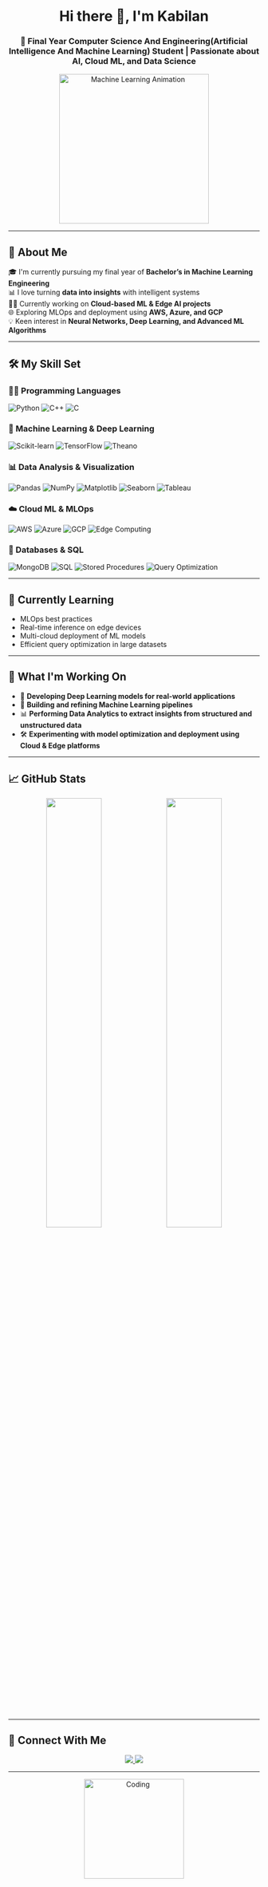 <!-- Header -->
<h1 align="center">Hi there 👋, I'm Kabilan</h1>
<h3 align="center">🚀 Final Year Computer Science And Engineering(Artificial Intelligence And Machine Learning) Student | Passionate about AI, Cloud ML, and Data Science</h3>

<!-- Animated GIF -->
<p align="center">
  <img src="https://media.giphy.com/media/qgQUggAC3Pfv687qPC/giphy.gif" width="300" alt="Machine Learning Animation">
</p>

---

## 🧠 About Me

🎓 I'm currently pursuing my final year of **Bachelor’s in Machine Learning Engineering**  
📊 I love turning **data into insights** with intelligent systems  
🧑‍💻 Currently working on **Cloud-based ML & Edge AI projects**  
🌐 Exploring MLOps and deployment using **AWS, Azure, and GCP**  
💡 Keen interest in **Neural Networks, Deep Learning, and Advanced ML Algorithms**

---

## 🛠️ My Skill Set

### 👨‍💻 Programming Languages
![Python](https://img.shields.io/badge/Python-3670A0?logo=python&logoColor=white&style=for-the-badge)
![C++](https://img.shields.io/badge/C++-00599C?logo=cplusplus&logoColor=white&style=for-the-badge)
![C](https://img.shields.io/badge/C-555555?logo=c&logoColor=white&style=for-the-badge)

### 🧪 Machine Learning & Deep Learning
![Scikit-learn](https://img.shields.io/badge/scikit--learn-F7931E?logo=scikit-learn&logoColor=white&style=for-the-badge)
![TensorFlow](https://img.shields.io/badge/TensorFlow-FF6F00?logo=tensorflow&logoColor=white&style=for-the-badge)
![Theano](https://img.shields.io/badge/-Theano-blueviolet?style=for-the-badge)


### 📊 Data Analysis & Visualization
![Pandas](https://img.shields.io/badge/Pandas-150458?logo=pandas&logoColor=white&style=for-the-badge)
![NumPy](https://img.shields.io/badge/Numpy-013243?logo=numpy&logoColor=white&style=for-the-badge)
![Matplotlib](https://img.shields.io/badge/Matplotlib-11557c?logo=matplotlib&logoColor=white&style=for-the-badge)
![Seaborn](https://img.shields.io/badge/Seaborn-46a2f1?style=for-the-badge)
![Tableau](https://img.shields.io/badge/Tableau-E97627?logo=tableau&logoColor=white&style=for-the-badge)

### ☁️ Cloud ML & MLOps
![AWS](https://img.shields.io/badge/AWS-232F3E?logo=amazon-aws&logoColor=white&style=for-the-badge)
![Azure](https://img.shields.io/badge/Azure-0078D4?logo=microsoft-azure&logoColor=white&style=for-the-badge)
![GCP](https://img.shields.io/badge/GCP-4285F4?logo=google-cloud&logoColor=white&style=for-the-badge)
![Edge Computing](https://img.shields.io/badge/Edge%20Computing-00C853?style=for-the-badge)

### 🧮 Databases & SQL
![MongoDB](https://img.shields.io/badge/MongoDB-4EA94B?logo=mongodb&logoColor=white&style=for-the-badge)
![SQL](https://img.shields.io/badge/SQL-4479A1?logo=postgresql&logoColor=white&style=for-the-badge)
![Stored Procedures](https://img.shields.io/badge/Stored%20Procedures-grey?style=for-the-badge)
![Query Optimization](https://img.shields.io/badge/Query%20Optimization-blue?style=for-the-badge)

---

## 🌱 Currently Learning

- MLOps best practices  
- Real-time inference on edge devices  
- Multi-cloud deployment of ML models  
- Efficient query optimization in large datasets

---

## 🔭 What I'm Working On

- 🧠 **Developing Deep Learning models for real-world applications**  
- 🤖 **Building and refining Machine Learning pipelines**  
- 📊 **Performing Data Analytics to extract insights from structured and unstructured data**  
- 🛠️ **Experimenting with model optimization and deployment using Cloud & Edge platforms**



---

## 📈 GitHub Stats

<p align="center">
  <img src="https://github-readme-stats.vercel.app/api?username=Kabilan-ML-Dev&show_icons=true&theme=radical" width="47%">
  <img src="https://github-readme-streak-stats.herokuapp.com/?user=Kabilan-ML-Dev&theme=radical" width="47%">
</p>

---

## 🔗 Connect With Me

<p align="center">
  <a href="https://www.linkedin.com/in/ml-kabilan-r-k/" target="_blank">
    <img src="https://img.shields.io/badge/LinkedIn-blue?style=for-the-badge&logo=linkedin&logoColor=white" />
  </a>
  <a href="kabilan.r.k.25@gmail.com">
    <img src="https://img.shields.io/badge/Gmail-D14836?style=for-the-badge&logo=gmail&logoColor=white" />
  </a>
</p>

---

<p align="center">
  <img src="https://media1.tenor.com/m/Ho0ZextTZJEAAAAd/ai-digital.gif" width="200" alt="Coding" />
</p>
